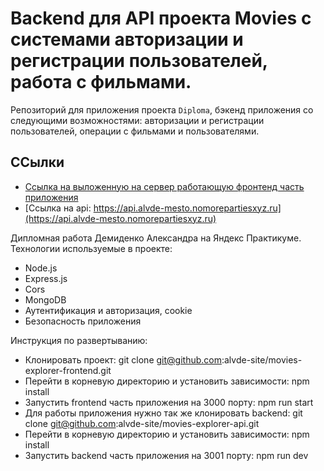 # Backend для API проекта Movies с системами авторизации и регистрации пользователей, работа с фильмами.
Репозиторий для приложения проекта `Diploma`, бэкенд приложения со следующими возможностями: авторизации и регистрации пользователей, операции с фильмами и пользователями.

## ССылки
* [Ссылка на выложенную на сервер работающую фронтенд часть приложения](https://alvde-mesto.nomoredomains.sbs/)
* [Ссылка на api: https://api.alvde-mesto.nomorepartiesxyz.ru](https://api.alvde-mesto.nomorepartiesxyz.ru)

Дипломная работа Демиденко Александра на Яндекс Практикуме.
Технологии используемые в проекте:
* Node.js
* Express.js
* Cors
* MongoDB
* Аутентификация и авторизация, cookie
* Безопасность приложения

Инструкция по развертыванию:
* Клонировать проект: git clone git@github.com:alvde-site/movies-explorer-frontend.git
* Перейти в корневую директорию и установить зависимости: npm install
* Запустить frontend часть приложения на 3000 порту: npm run start
* Для работы приложения нужно так же клонировать backend: git clone git@github.com:alvde-site/movies-explorer-api.git
* Перейти в корневую директорию и установить зависимости: npm install
* Запустить backend часть приложения на 3001 порту: npm run dev
